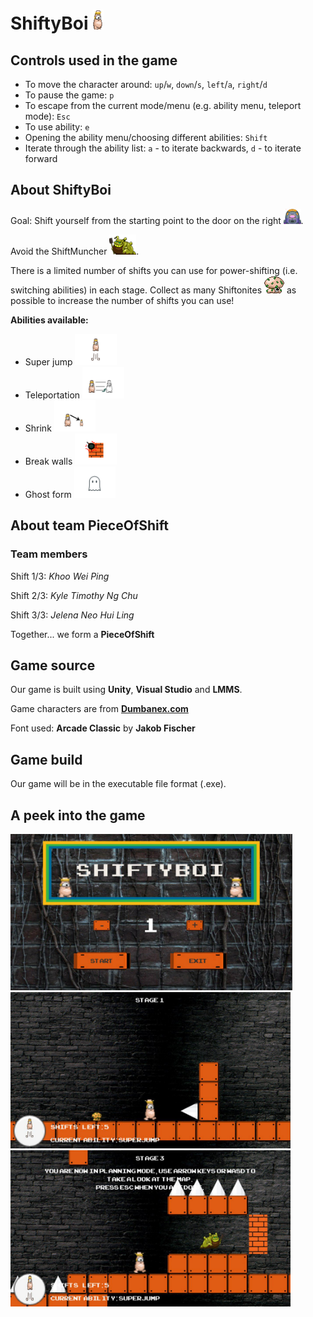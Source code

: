 # ShiftyBoi ![alt text](https://github.com/SanBaiKuai/SanBaiKuai/blob/master/Assets/Sprites/shiftyboi_for_github.png "ShiftyBoi")


## Controls used in the game
* To move the character around: `up`/`w`, `down`/`s`, `left`/`a`, `right`/`d`
* To pause the game: `p`
* To escape from the current mode/menu (e.g. ability menu, teleport mode): `Esc`
* To use ability: `e`
* Opening the ability menu/choosing different abilities: `Shift`
* Iterate through the ability list: `a` - to iterate backwards, `d` - to iterate forward

## About ShiftyBoi
Goal: Shift yourself from the starting point to the door on the right <img src="https://github.com/SanBaiKuai/SanBaiKuai/blob/master/Assets/Sprites/s_them_pod.png" height="24" alt="Door">.

Avoid the ShiftMuncher ![alt text](https://github.com/SanBaiKuai/SanBaiKuai/blob/master/Assets/Sprites/shiftmuncher%20for%20github.png "ShiftMuncher").

There is a limited number of shifts you can use for power-shifting (i.e. switching abilities) in each stage. Collect as many Shiftonites ![alt text](https://github.com/SanBaiKuai/SanBaiKuai/blob/master/Assets/Sprites/s_bleegaunt_move.png "Shiftonite") as possible to increase the number of shifts you can use!


**Abilities available:**
* Super jump <img src="https://github.com/SanBaiKuai/SanBaiKuai/blob/master/Assets/Sprites/super_jump.png" height="50" alt="Super Jump">
* Teleportation <img src="https://github.com/SanBaiKuai/SanBaiKuai/blob/master/Assets/Sprites/teleport.png" height="50" alt="Teleportation">
* Shrink <img src="https://github.com/SanBaiKuai/SanBaiKuai/blob/master/Assets/Sprites/shrink.png" height="50" alt="Shrink">
* Break walls <img src="https://github.com/SanBaiKuai/SanBaiKuai/blob/master/Assets/Sprites/break_wall.png" height="50" alt="Break Walls">
* Ghost form <img src="https://github.com/SanBaiKuai/SanBaiKuai/blob/master/Assets/Sprites/ghost.png" height="50" alt="Ghost Form">

## About team PieceOfShift
### Team members
Shift 1/3: *Khoo Wei Ping*

Shift 2/3: *Kyle Timothy Ng Chu*

Shift 3/3: *Jelena Neo Hui Ling*

Together... we form a **PieceOfShift**

## Game source
Our game is built using **Unity**, **Visual Studio** and **LMMS**.

Game characters are from **[Dumbanex.com](http://www.dumbmanex.com/bynd_freestuff.html)**

Font used: **Arcade Classic** by **Jakob Fischer**

## Game build
Our game will be in the executable file format (.exe).

## A peek into the game
<img src="https://github.com/SanBaiKuai/SanBaiKuai/blob/master/Assets/Sprites/screenshot%200.jpg" height="250" alt="Start Menu">

<img src="https://github.com/SanBaiKuai/SanBaiKuai/blob/master/Assets/Sprites/screenshot%201.jpg" height="250" alt="Game 1">

<img src="https://github.com/SanBaiKuai/SanBaiKuai/blob/master/Assets/Sprites/screenshot%202.jpg" height="250" alt="Game 2">
